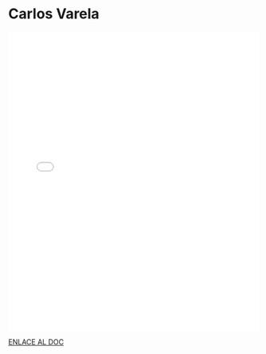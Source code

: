 # Carlos Varela

<MDXLayout>
  <embed src="/assets/files/Carlos%20Varela%20Soult-1ce3e626092100bc5ce9299bda8ea4f8.pdf" type="application/pdf" width="100%" height="600px" />
</MDXLayout>

[ENLACE AL DOC](../../../static/PDFs/Commitment/Carlos%20Varela%20Soult.pdf)